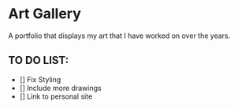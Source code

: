 # Art Gallery
A portfolio that displays my art that I have worked on over the years.

## TO DO LIST:
- [] Fix Styling
- [] Include more drawings
- [] Link to personal site